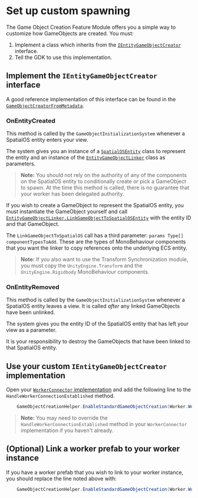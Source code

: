 # Set up custom spawning

The Game Object Creation Feature Module offers you a simple way to customize how GameObjects are created. You must:

1. Implement a class which inherits from the [`IEntityGameObjectCreator`]({{.Site.BaseURL}}/api/game-object-creation/i-entity-game-object-creator) interface.
2. Tell the GDK to use this implementation.

## Implement the `IEntityGameObjectCreator` interface

A good reference implementation of this interface can be found in the [`GameObjectCreatorFromMetadata`]({{.Site.BaseURL}}/api/game-object-creation/game-object-creator-from-metadata).

### OnEntityCreated

This method is called by the `GameObjectInitializationSystem` whenever a SpatialOS entity enters your view.

The system gives you an instance of a [`SpatialOSEntity`]({{.Site.BaseURL}}/api/game-object-creation/spatial-os-entity) class to represent the entity and an instance of the [`EntityGameObjectLinker`]({{.Site.BaseURL}}/api/subscriptions/entity-game-object-linker) class as parameters.

> **Note:** You should not rely on the authority of any of the components on the SpatialOS entity to conditionally create _or_ pick a GameObject to spawn. At the time this method is called, there is no guarantee that your worker has been delegated authority.

If you wish to create a GameObject to represent the SpatialOS entity, you must instantiate the GameObject yourself and call [`EntityGameObjectLinker.LinkGameObjectToSpatialOSEntity`]({{.Site.BaseURL}}/api/subscriptions/entity-game-object-linker#methods) with the entity ID and that GameObject.

The `LinkGameObjectToSpatialOS` call has a third parameter: `params Type[] componentTypesToAdd`. These are the types of MonoBehaviour components that you want the linker to copy references onto the underlying ECS entity.

> **Note:** If you also want to use the Transform Synchronization module, you must copy the `UnityEngine.Transform` and the `UnityEngine.Rigidbody` MonoBehaviour components.

### OnEntityRemoved

This method is called by the `GameObjectInitializationSystem` whenever a SpatialOS entity leaves a view. It is called _after_ any linked GameObjects have been unlinked.

The system gives you the entity ID of the SpatialOS entity that has left your view as a parameter.

It is your responsibility to destroy the GameObjects that have been linked to that SpatialOS entity.

## Use your custom `IEntityGameObjectCreator` implementation

Open your [`WorkerConnector` implementation]({{.Site.BaseURL}}/workflows/monobehaviour/worker-connectors) and add the following line to the `HandleWorkerConnectionEstablished` method.

```csharp
    GameObjectCreationHelper.EnableStandardGameObjectCreation(Worker.World, new MyGameObjectCreator());
```

> **Note:** You may need to override the `HandleWorkerConnectionEstablished` method in your `WorkerConnector` implementation if you haven't already.

## (Optional) Link a worker prefab to your worker instance

If you have a worker prefab that you wish to link to your worker instance, you should replace the line noted above with:

```csharp
    GameObjectCreationHelper.EnableStandardGameObjectCreation(Worker.World, new MyGameObjectCreator(), workerPrefabInstance);
```
